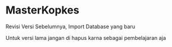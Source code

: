 # MasterKopkes

Revisi Versi Sebelumnya, Import Database yang baru

Untuk versi lama jangan di hapus karna sebagai pembelajaran aja
